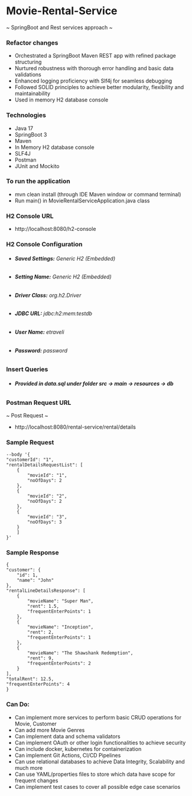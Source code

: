 # Movie-Rental-Service

~ SpringBoot and Rest services approach ~

### Refactor changes

- Orchestrated a SpringBoot Maven REST app with refined package structuring
- Nurtured robustness with thorough error handling and basic data validations
- Enhanced logging proficiency with Slf4j for seamless debugging
- Followed SOLID principles to achieve better modularity, flexibility and maintainability
- Used in memory H2 database console

### Technologies

- Java 17
- SpringBoot 3
- Maven
- In Memory H2 database console
- SLF4J
- Postman
- JUnit and Mockito

### To run the application

- mvn clean install (through IDE Maven window or command terminal)
- Run main() in MovieRentalServiceApplication.java class

### H2 Console URL

- http://localhost:8080/h2-console

### H2 Console Configuration

- ###### **_Saved Settings:_** Generic H2 (Embedded)
- ###### **_Setting Name:_** Generic H2 (Embedded)
- ###### _**Driver Class:**_ org.h2.Driver
- ###### **_JDBC URL:_** jdbc:h2:mem:testdb
- ###### **_User Name:_** etraveli
- ###### **_Password:_** password

### Insert Queries

- ###### **_Provided in data.sql under folder src -> main -> resources -> db_**

### Postman Request URL

~ Post Request ~

- http://localhost:8080/rental-service/rental/details

### Sample Request

    --body '{
    "customerId": "1",
    "rentalDetailsRequestList": [
        {
            "movieId": "1",
            "noOfDays": 2
        },
        {
            "movieId": "2",
            "noOfDays": 2
        },
        {
            "movieId": "3",
            "noOfDays": 3
        }
        ]
    }'

### Sample Response

    {
    "customer": {
        "id": 1,
        "name": "John"
    },
    "rentalLineDetailsResponse": [
        {
            "movieName": "Super Man",
            "rent": 1.5,
            "frequentEnterPoints": 1
        },
        {
            "movieName": "Inception",
            "rent": 2,
            "frequentEnterPoints": 1
        },
        {
            "movieName": "The Shawshank Redemption",
            "rent": 9,
            "frequentEnterPoints": 2
        }
    ],
    "totalRent": 12.5,
    "frequentEnterPoints": 4
    }

### Can Do:
- Can implement more services to perform basic CRUD operations for Movie, Customer
- Can add more Movie Genres
- Can implement data and schema validators
- Can implement OAuth or other login functionalities to achieve security
- Can include docker, kubernetes for containerization
- Can implement Git Actions, CI/CD Pipelines
- Can use relational databases to achieve Data Integrity, Scalability and much more
- Can use YAML/properties files to store which data have scope for frequent changes
- Can implement test cases to cover all possible edge case scenarios

